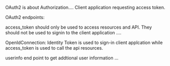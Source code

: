 OAuth2 is about Authorization.... Client application requesting access token.

OAuth2 endpoints: 


access_token should only be used to access resources and API. They should not be used to signin to the client application .... 


OpenIdConnection: 
Identity Token is used to sign-in client applcation while access_token is used to call the api resources.

userinfo end point to get addtional user information ... 

